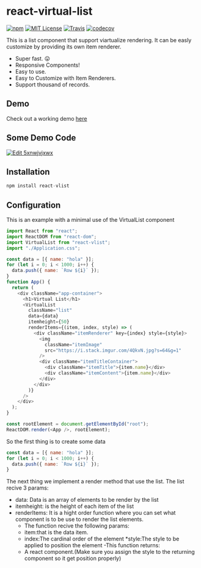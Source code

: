 # react-virtual-list
[![npm](https://img.shields.io/npm/v/react-vlist.svg?style=flat-square)](http://npm.im/react-vlist)
[![MIT License](https://img.shields.io/npm/l/react-list.svg?style=flat-square)](http://opensource.org/licenses/MIT)
[![Travis](https://travis-ci.org/guiqui/react-virtual-list.svg?branch=master&style=flat-square)](https://travis-ci.org/guiqui/react-virtual-list)
[![codecov](https://codecov.io/gh/guiqui/react-virtual-list/branch/master/graph/badge.svg)](https://codecov.io/gh/guiqui/react-virtual-list)

This is a list component that support viartualize rendering.
It can be easly customize by providing its own item renderer.

- Super fast. 😛
- Responsive Components!
- Easy to use.
- Easy to Customize with Item Renderers.
- Support thousand of records.
## Demo
Check out a working demo [here](https://guiqui.github.io/react-virtual-list/index.html)
## Some Demo Code
[![Edit 5xnwjvjxwx](https://codesandbox.io/static/img/play-codesandbox.svg)](https://codesandbox.io/s/5xnwjvjxwx)
## Installation
```javascript
npm install react-vlist
```
## Configuration

This is an example with a minimal use of the VirtualList component
```javascript
import React from "react";
import ReactDOM from "react-dom";
import VirtualList from "react-vlist";
import "./Application.css";

const data = [{ name: "hola" }];
for (let i = 0; i < 1000; i++) {
  data.push({ name: `Row ${i}` });
}
function App() {
  return (
    <div className="app-container">
      <h1>Virtual List</h1>
      <VirtualList
        className="list"
        data={data}
        itemheight={50}
        renderItems={(item, index, style) => (
          <div className="itemRenderer" key={index} style={style}>
            <img
              className="itemImage"
              src="https://i.stack.imgur.com/4QkvN.jpg?s=64&g=1"
            />
            <div className="itemTitleContainer">
              <div className="itemTitle">{item.name}</div>
              <div className="itemContent">{item.name}</div>
            </div>
          </div>
        )}
      />
    </div>
  );
}

const rootElement = document.getElementById("root");
ReactDOM.render(<App />, rootElement);
```

So the first thing is to create some data
```javascript
const data = [{ name: "hola" }];
for (let i = 0; i < 1000; i++) {
  data.push({ name: `Row ${i}` });
}
```
The next thing we implement a render method that use the list.
The list recive 3 params:
- data: Data is an array of elements to be render by the list
- itemheight: is the height of each item of the list
- renderItems: It is a hight order function where you can set what component is to be use to render the list elements.
  - The function recive the following params:
  * item:that is the data item.
  * index:The cardinal order of the element
  *style:The style to be applied to position the element 
  -This function returns:
  * A react component.(Make sure you assign the style to the returning component so it get position properly)
